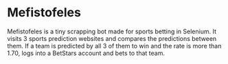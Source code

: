 # Mefistofeles
Mefistofeles is a tiny scrapping bot made for sports betting in Selenium.
It visits 3 sports prediction websites and compares the predictions between them.
If a team is predicted by all 3 of them to win and the rate is more than 1.70, logs into a BetStars account and bets to that team.
